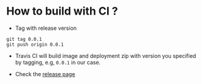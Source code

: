 # How to build with CI ?

* Tag with release version
```
git tag 0.0.1
git push origin 0.0.1
```

* Travis CI will build image and deployment zip with version you specified by tagging, e.g, `0.0.1` in our case.

* Check the [release page](https://github.com/hellstein/ssh-rpc-agent-client/releases)

